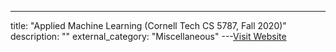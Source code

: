 ---
title: "Applied Machine Learning (Cornell Tech CS 5787, Fall 2020)"
description: ""
external_category: "Miscellaneous"
---[Visit Website](https://www.youtube.com/playlist?list=PL2UML_KCiC0UlY7iCQDSiGDMovaupqc83)

